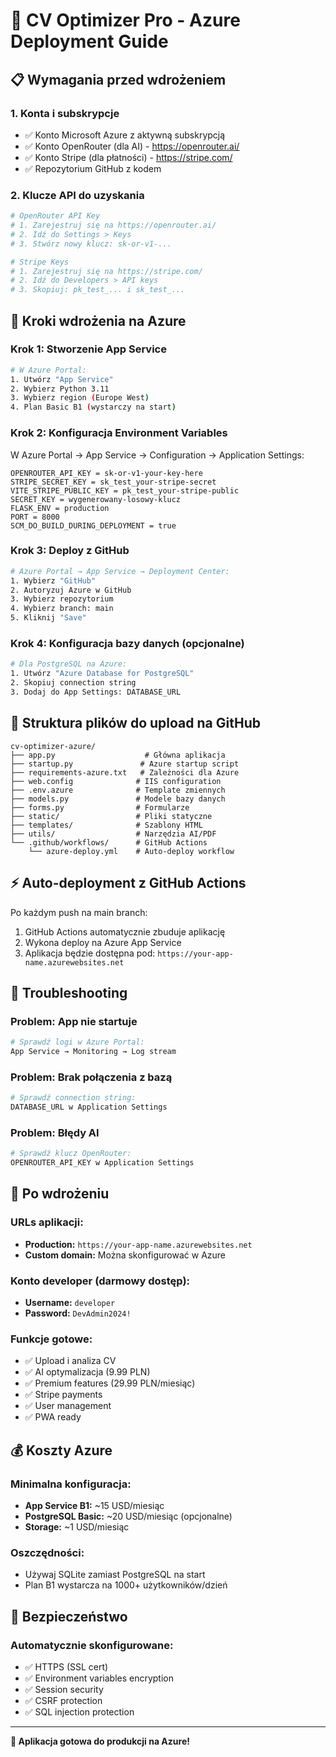 
# 🚀 CV Optimizer Pro - Azure Deployment Guide

## 📋 Wymagania przed wdrożeniem

### 1. Konta i subskrypcje
- ✅ Konto Microsoft Azure z aktywną subskrypcją
- ✅ Konto OpenRouter (dla AI) - https://openrouter.ai/
- ✅ Konto Stripe (dla płatności) - https://stripe.com/
- ✅ Repozytorium GitHub z kodem

### 2. Klucze API do uzyskania
```bash
# OpenRouter API Key
# 1. Zarejestruj się na https://openrouter.ai/
# 2. Idź do Settings > Keys
# 3. Stwórz nowy klucz: sk-or-v1-...

# Stripe Keys  
# 1. Zarejestruj się na https://stripe.com/
# 2. Idź do Developers > API keys
# 3. Skopiuj: pk_test_... i sk_test_...
```

## 🚀 Kroki wdrożenia na Azure

### Krok 1: Stworzenie App Service
```bash
# W Azure Portal:
1. Utwórz "App Service"
2. Wybierz Python 3.11
3. Wybierz region (Europe West)
4. Plan Basic B1 (wystarczy na start)
```

### Krok 2: Konfiguracja Environment Variables
W Azure Portal → App Service → Configuration → Application Settings:

```env
OPENROUTER_API_KEY = sk-or-v1-your-key-here
STRIPE_SECRET_KEY = sk_test_your-stripe-secret
VITE_STRIPE_PUBLIC_KEY = pk_test_your-stripe-public
SECRET_KEY = wygenerowany-losowy-klucz
FLASK_ENV = production
PORT = 8000
SCM_DO_BUILD_DURING_DEPLOYMENT = true
```

### Krok 3: Deploy z GitHub
```bash
# Azure Portal → App Service → Deployment Center:
1. Wybierz "GitHub"
2. Autoryzuj Azure w GitHub
3. Wybierz repozytorium
4. Wybierz branch: main
5. Kliknij "Save"
```

### Krok 4: Konfiguracja bazy danych (opcjonalne)
```bash
# Dla PostgreSQL na Azure:
1. Utwórz "Azure Database for PostgreSQL"
2. Skopiuj connection string
3. Dodaj do App Settings: DATABASE_URL
```

## 📁 Struktura plików do upload na GitHub

```
cv-optimizer-azure/
├── app.py                    # Główna aplikacja
├── startup.py               # Azure startup script  
├── requirements-azure.txt   # Zależności dla Azure
├── web.config              # IIS configuration
├── .env.azure              # Template zmiennych
├── models.py               # Modele bazy danych
├── forms.py                # Formularze
├── static/                 # Pliki statyczne
├── templates/              # Szablony HTML
├── utils/                  # Narzędzia AI/PDF
└── .github/workflows/      # GitHub Actions
    └── azure-deploy.yml    # Auto-deploy workflow
```

## ⚡ Auto-deployment z GitHub Actions

Po każdym push na main branch:
1. GitHub Actions automatycznie zbuduje aplikację
2. Wykona deploy na Azure App Service  
3. Aplikacja będzie dostępna pod: `https://your-app-name.azurewebsites.net`

## 🔧 Troubleshooting

### Problem: App nie startuje
```bash
# Sprawdź logi w Azure Portal:
App Service → Monitoring → Log stream
```

### Problem: Brak połączenia z bazą
```bash
# Sprawdź connection string:
DATABASE_URL w Application Settings
```

### Problem: Błędy AI
```bash
# Sprawdź klucz OpenRouter:
OPENROUTER_API_KEY w Application Settings
```

## 🎯 Po wdrożeniu

### URLs aplikacji:
- **Production:** `https://your-app-name.azurewebsites.net`
- **Custom domain:** Można skonfigurować w Azure

### Konto developer (darmowy dostęp):
- **Username:** `developer`
- **Password:** `DevAdmin2024!`

### Funkcje gotowe:
- ✅ Upload i analiza CV
- ✅ AI optymalizacja (9.99 PLN)
- ✅ Premium features (29.99 PLN/miesiąc)
- ✅ Stripe payments
- ✅ User management
- ✅ PWA ready

## 💰 Koszty Azure

### Minimalna konfiguracja:
- **App Service B1:** ~15 USD/miesiąc
- **PostgreSQL Basic:** ~20 USD/miesiąc (opcjonalne)
- **Storage:** ~1 USD/miesiąc

### Oszczędności:
- Używaj SQLite zamiast PostgreSQL na start
- Plan B1 wystarcza na 1000+ użytkowników/dzień

## 🔐 Bezpieczeństwo

### Automatycznie skonfigurowane:
- ✅ HTTPS (SSL cert)
- ✅ Environment variables encryption
- ✅ Session security
- ✅ CSRF protection
- ✅ SQL injection protection

---

**🎉 Aplikacja gotowa do produkcji na Azure!**
